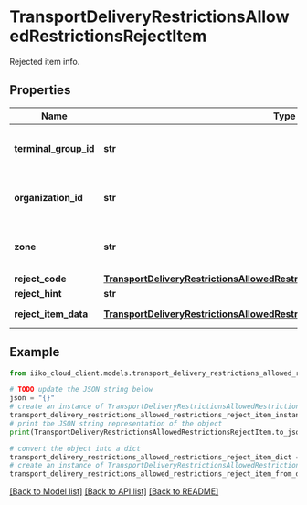 # TransportDeliveryRestrictionsAllowedRestrictionsRejectItem

Rejected item info.

## Properties

Name | Type | Description | Notes
------------ | ------------- | ------------- | -------------
**terminal_group_id** | **str** | Terminal group ID.                Can be obtained by &#x60;/api/1/terminal_groups&#x60; operation. | 
**organization_id** | **str** | Organization ID.                Can be obtained by &#x60;/api/1/organizations&#x60; operation. | 
**zone** | **str** | Delivery zone name which this TerminalGroupId belongs to. | [optional] 
**reject_code** | [**TransportDeliveryRestrictionsAllowedRestrictionsDeliveryRestrictionRejectCode**](TransportDeliveryRestrictionsAllowedRestrictionsDeliveryRestrictionRejectCode.md) | Reject cause code. | 
**reject_hint** | **str** | Reject hint. | 
**reject_item_data** | [**TransportDeliveryRestrictionsAllowedRestrictionsRejectItemData**](TransportDeliveryRestrictionsAllowedRestrictionsRejectItemData.md) | Reject additional information. | [optional] 

## Example

```python
from iiko_cloud_client.models.transport_delivery_restrictions_allowed_restrictions_reject_item import TransportDeliveryRestrictionsAllowedRestrictionsRejectItem

# TODO update the JSON string below
json = "{}"
# create an instance of TransportDeliveryRestrictionsAllowedRestrictionsRejectItem from a JSON string
transport_delivery_restrictions_allowed_restrictions_reject_item_instance = TransportDeliveryRestrictionsAllowedRestrictionsRejectItem.from_json(json)
# print the JSON string representation of the object
print(TransportDeliveryRestrictionsAllowedRestrictionsRejectItem.to_json())

# convert the object into a dict
transport_delivery_restrictions_allowed_restrictions_reject_item_dict = transport_delivery_restrictions_allowed_restrictions_reject_item_instance.to_dict()
# create an instance of TransportDeliveryRestrictionsAllowedRestrictionsRejectItem from a dict
transport_delivery_restrictions_allowed_restrictions_reject_item_from_dict = TransportDeliveryRestrictionsAllowedRestrictionsRejectItem.from_dict(transport_delivery_restrictions_allowed_restrictions_reject_item_dict)
```
[[Back to Model list]](../README.md#documentation-for-models) [[Back to API list]](../README.md#documentation-for-api-endpoints) [[Back to README]](../README.md)


